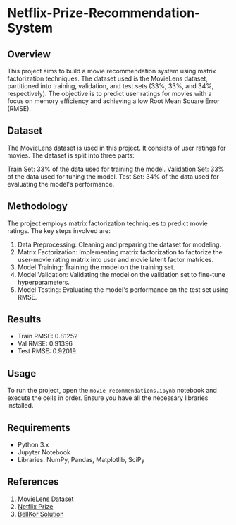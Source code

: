 # Netflix-Prize-Recommendation-System

## Overview
This project aims to build a movie recommendation system using matrix factorization techniques. The dataset used is the MovieLens dataset, partitioned into training, validation, and test sets (33%, 33%, and 34%, respectively). The objective is to predict user ratings for movies with a focus on memory efficiency and achieving a low Root Mean Square Error (RMSE).

## Dataset
The MovieLens dataset is used in this project. It consists of user ratings for movies. The dataset is split into three parts:

Train Set: 33% of the data used for training the model.
Validation Set: 33% of the data used for tuning the model.
Test Set: 34% of the data used for evaluating the model's performance.

## Methodology
The project employs matrix factorization techniques to predict movie ratings. The key steps involved are:

1. Data Preprocessing: Cleaning and preparing the dataset for modeling.
2. Matrix Factorization: Implementing matrix factorization to factorize the user-movie rating matrix into user and movie latent factor matrices.
3. Model Training: Training the model on the training set.
4. Model Validation: Validating the model on the validation set to fine-tune hyperparameters.
5. Model Testing: Evaluating the model's performance on the test set using RMSE.

## Results
- Train RMSE: 0.81252
- Val RMSE: 0.91396
- Test RMSE: 0.92019

## Usage
To run the project, open the `movie_recommendations.ipynb` notebook and execute the cells in order. Ensure you have all the necessary libraries installed.

## Requirements
- Python 3.x
- Jupyter Notebook
- Libraries: NumPy, Pandas, Matplotlib, SciPy

## References
1. [MovieLens Dataset](https://grouplens.org/datasets/movielens/)
2. [Netflix Prize](https://www.cs.uic.edu/~liub/KDD-cup-2007/proceedings/The-Netflix-Prize-Bennett.pdf)
3. [BellKor Solution](https://www2.seas.gwu.edu/~simhaweb/champalg/cf/papers/KorenBellKor2009.pdf)
